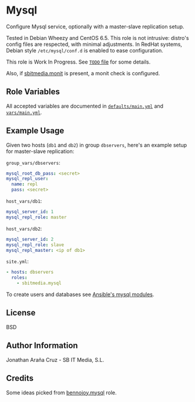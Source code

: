 Mysql
=====

Configure Mysql service, optionally with a master-slave replication setup.

Tested in Debian Wheezy and CentOS 6.5. This role is not intrusive: distro's
config files are respected, with minimal adjustments. In RedHat
systems, Debian style `/etc/mysql/conf.d` is enabled to ease configuration.

This role is Work In Progress. See [`TODO` file](TODO) for some details.

Also, if [sbitmedia.monit](https://galaxy.ansible.com/list#/roles/729) is
present, a monit check is configured.

Role Variables
--------------

All accepted variables are documented in [`defaults/main.yml`](defaults/main.yml)
and [`vars/main.yml`](vars/main.yml).

Example Usage
-------------

Given two hosts (`db1` and `db2`) in group `dbservers`, here's an example setup
for master-slave replication:

`group_vars/dbservers`:
```yaml
mysql_root_db_pass: <secret>
mysql_repl_user:
  name: repl
  pass: <secret>
```

`host_vars/db1`:
```yaml
mysql_server_id: 1
mysql_repl_role: master
```

`host_vars/db2`:
```yaml
mysql_server_id: 2
mysql_repl_role: slave
mysql_repl_master: <ip of db1>
```

`site.yml`:
```yaml
- hosts: dbservers
  roles:
    - sbitmedia.mysql
```

To create users and databases see [Ansible's mysql modules](http://docs.ansible.com/list_of_database_modules.html).

License
-------

BSD

Author Information
------------------

Jonathan Araña Cruz - SB IT Media, S.L.

Credits
-------

Some ideas picked from [bennojoy.mysql](https://galaxy.ansible.com/list#/roles/1) role.

